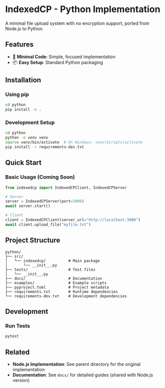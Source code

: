 # IndexedCP - Python Implementation

A minimal file upload system with no encryption support, ported from Node.js to Python.

## Features

- 🚀 **Minimal Code**: Simple, focused implementation
- 📦 **Easy Setup**: Standard Python packaging

## Installation

### Using pip

```bash
cd python
pip install -e .
```

### Development Setup

```bash
cd python
python -m venv venv
source venv/bin/activate  # On Windows: venv\Scripts\activate
pip install -r requirements-dev.txt
```

## Quick Start

### Basic Usage (Coming Soon)

```python
from indexedcp import IndexedCPClient, IndexedCPServer

# Server
server = IndexedCPServer(port=3000)
await server.start()

# Client
client = IndexedCPClient(server_url="http://localhost:3000")
await client.upload_file("myfile.txt")
```

## Project Structure

```
python/
├── src/
│   └── indexedcp/          # Main package
│       └── __init__.py
├── tests/                  # Test files
│   └── __init__.py
├── docs/                   # Documentation
├── examples/               # Example scripts
├── pyproject.toml          # Project metadata
├── requirements.txt        # Runtime dependencies
└── requirements-dev.txt    # Development dependencies
```

## Development

### Run Tests

```bash
pytest
```

## Related

- **Node.js Implementation**: See parent directory for the original implementation
- **Documentation**: See `docs/` for detailed guides (shared with Node.js version)
